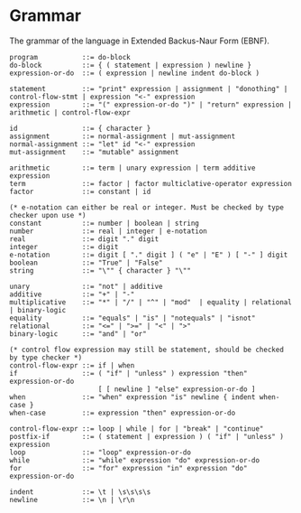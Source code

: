 # Grammar
The grammar of the language in Extended Backus-Naur Form (EBNF).

    program           ::= do-block
    do-block          ::= { ( statement | expression ) newline }
    expression-or-do  ::= ( expression | newline indent do-block )
    
    statement         ::= "print" expression | assignment | "donothing" | control-flow-stmt | expression "<-" expression
    expression        ::= "(" expression-or-do ")" | "return" expression | arithmetic | control-flow-expr
    
    id                ::= { character }
    assignment        ::= normal-assignment | mut-assignment
    normal-assignment ::= "let" id "<-" expression
    mut-assignment    ::= "mutable" assignment
    
    arithmetic        ::= term | unary expression | term additive expression
    term              ::= factor | factor multiclative-operator expression
    factor            ::= constant | id
    
    (* e-notation can either be real or integer. Must be checked by type checker upon use *)
    constant          ::= number | boolean | string
    number            ::= real | integer | e-notation
    real              ::= digit "." digit
    integer           ::= digit
    e-notation        ::= digit [ "." digit ] ( "e" | "E" ) [ "-" ] digit
    boolean           ::= "True" | "False"
    string            ::= "\"" { character } "\""
    
    unary             ::= "not" | additive
    additive          ::= "+" | "-"
    multiplicative    ::= "*" | "/" | "^" | "mod"  | equality | relational | binary-logic
    equality          ::= "equals" | "is" | "notequals" | "isnot"
    relational        ::= "<=" | ">=" | "<" | ">"
    binary-logic      ::= "and" | "or"
                                     
    (* control flow expression may still be statement, should be checked by type checker *)
    control-flow-expr ::= if | when
    if                ::= ( "if" | "unless" ) expression "then" expression-or-do 
                          [ [ newline ] "else" expression-or-do ]
    when              ::= "when" expression "is" newline { indent when-case }
    when-case         ::= expression "then" expression-or-do
    
    control-flow-expr ::= loop | while | for | "break" | "continue"
    postfix-if        ::= ( statement | expression ) ( "if" | "unless" ) expression
    loop              ::= "loop" expression-or-do
    while             ::= "while" expression "do" expression-or-do
    for               ::= "for" expression "in" expression "do" expression-or-do
    
    indent            ::= \t | \s\s\s\s
    newline           ::= \n | \r\n
